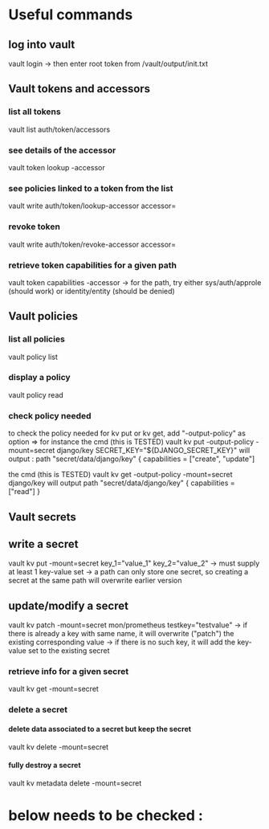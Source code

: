 # Useful commands

## log into vault
vault login
-> then enter root token from /vault/output/init.txt

## Vault tokens and accessors

### list all tokens
vault list auth/token/accessors

### see details of the accessor
vault token lookup -accessor <token accessor>

### see policies linked to a token from the list
vault write auth/token/lookup-accessor accessor=<token accessor>

### revoke token
vault write auth/token/revoke-accessor accessor=<token accessor>


### retrieve token capabilities for a given path
vault token capabilities -accessor <token accessor> <path>
	-> for the path, try either sys/auth/approle (should work) or identity/entity (should be denied)




## Vault policies
### list all policies
vault policy list

### display a policy
vault policy read <policy name>

### check policy needed
to check the policy needed for kv put or kv get, add "-output-policy" as option
=> for instance the cmd (this is TESTED)
		vault kv put -output-policy -mount=secret django/key SECRET_KEY="${DJANGO_SECRET_KEY}"
	will output :
path "secret/data/django/key" {
  capabilities = ["create", "update"]

the cmd (this is TESTED)
		vault kv get -output-policy -mount=secret django/key
	will output
path "secret/data/django/key" {
  capabilities = ["read"]
}



## Vault secrets

## write a secret
vault kv put -mount=secret <path> key_1="value_1" key_2="value_2"
	-> must supply at least 1 key-value set
	-> a path can only store one secret, so creating a secret at the same path will overwrite earlier version

## update/modify a secret
vault kv patch -mount=secret mon/prometheus testkey="testvalue"
	-> if there is already a key with same name, it will overwrite ("patch") the existing corresponding value
	-> if there is no such key, it will add the key-value set to the existing secret

### retrieve info for a given secret
vault kv get -mount=secret <path>


### delete a secret
#### delete data associated to a secret but keep the secret
vault kv delete -mount=secret <path>
#### fully destroy a secret
vault kv metadata delete -mount=secret <path>















# below needs to be checked :

